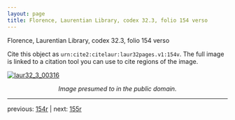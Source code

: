 ```yaml
---
layout: page
title: Florence, Laurentian Library, codex 32.3, folio 154 verso
---
```


Florence, Laurentian Library, codex 32.3, folio 154 verso

Cite this object as `urn:cite2:citelaur:laur32pages.v1:154v`.  The full image is linked to a citation tool you can use to cite regions of the image.

[![laur32_3_00316](http://www.homermultitext.org/iipsrv?IIIF=/project/homer/pyramidal/deepzoom/citelaur/laur32imgs/v1/laur32_3_00316.tif/full/800,/0/default.jpg)](http://www.homermultitext.org/ict2/?urn=urn:cite2:citelaur:laur32imgs.v1:laur32_3_00316) 

<p style="text-align: center; font-style: italic;">Image presumed to in the public domain.</p>

---

previous: [154r](../154r/) | next: [155r](../155r/)